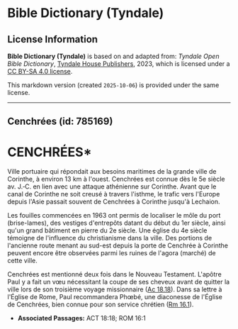 # Bible Dictionary (Tyndale)

## License Information

**Bible Dictionary (Tyndale)** is based on and adapted from: _Tyndale Open Bible Dictionary_, [Tyndale House Publishers](https://tyndaleopenresources.com/), 2023, which is licensed under a [CC BY-SA 4.0 license](https://creativecommons.org/licenses/by-sa/4.0/legalcode.en).

This markdown version (created `2025-10-06`) is provided under the same license.



--------------------------------

## Cenchrées (id: 785169)

CENCHRÉES\*
===========

Ville portuaire qui répondait aux besoins maritimes de la grande ville de Corinthe, à environ 13 km à l'ouest. Cenchrées est connue dès le 5e siècle av. J.‑C. en lien avec une attaque athénienne sur Corinthe. Avant que le canal de Corinthe ne soit creusé à travers l'isthme, le trafic vers l'Europe depuis l'Asie passait souvent de Cenchrées à Corinthe jusqu'à Lechaion.

Les fouilles commencées en 1963 ont permis de localiser le môle du port (brise\-lames), des vestiges d'entrepôts datant du début du 1er siècle, ainsi qu'un grand bâtiment en pierre du 2e siècle. Une église du 4e siècle témoigne de l'influence du christianisme dans la ville. Des portions de l'ancienne route menant au sud\-est depuis la porte de Cenchrée à Corinthe peuvent encore être observées parmi les ruines de l'agora (marché) de cette ville.

Cenchrées est mentionné deux fois dans le Nouveau Testament. L'apôtre Paul y a fait un vœu nécessitant la coupe de ses cheveux avant de quitter la ville lors de son troisième voyage missionnaire ([Ac 18\.18](https://ref.ly/Acts18:18)). Dans sa lettre à l'Église de Rome, Paul recommandera Phœbé, une diaconesse de l'Église de Cenchrées, bien connue pour son service chrétien ([Rm 16\.1](https://ref.ly/Rom16:1)).

* **Associated Passages:** ACT 18:18; ROM 16:1

